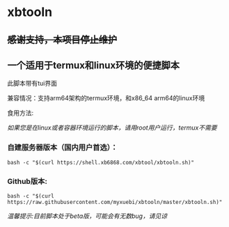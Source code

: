 # xbtooln

## ~~感谢支持，本项目停止维护~~

## 一个适用于termux和linux环境的便捷脚本
此脚本带有tui界面

兼容情况：支持arm64架构的termux环境，和x86_64 arm64的linux环境

食用方法:

*如果您是在linux或者容器环境运行的脚本，请用root用户运行，termux不需要*

### 自建服务器版本（国内用户首选）：
```
bash -c "$(curl https://shell.xb6868.com/xbtool/xbtooln.sh)"
```
### Github版本:
```
bash -c "$(curl https://raw.githubusercontent.com/myxuebi/xbtooln/master/xbtooln.sh)"
```
*温馨提示:目前脚本处于beta版，可能会有无数bug，请见谅*




